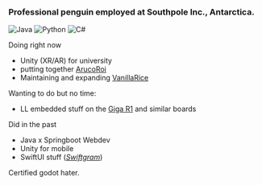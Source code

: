 ### Professional penguin employed at Southpole Inc., Antarctica.

![Java](https://img.shields.io/badge/java-%23ED8B00.svg?style=for-the-badge&logo=openjdk&logoColor=white)
![Python](https://img.shields.io/badge/python-3670A0?style=for-the-badge&logo=python&logoColor=ffdd54)
![C#](https://img.shields.io/badge/c%23-%23239120.svg?style=for-the-badge&logo=csharp&logoColor=white)

<!-- hidden until Github updates the API and counts actual user commits xd -->
<!-- [![Top Langs](https://leloomighstats.vercel.app/api/top-langs/?username=LeLoomi&exclude_repo=github-readme-stats&layout=donut&theme=github_dark_dimmed)](https://github.com/anuraghazra/github-readme-stats) -->

Doing right now
- Unity (XR/AR) for university
- putting together [ArucoRoi](https://github.com/LeLoomi/ArucoRoi)
- Maintaining and expanding [VanillaRice](https://github.com/LeLoomi/VanillaRice)

Wanting to do but no time:
- LL embedded stuff on the [Giga R1](https://github.com/LeLoomi/ArduinoGigaR1Template) and similar boards

Did in the past
- Java x Springboot Webdev
- Unity for mobile
- SwiftUI stuff (<i>[Swiftgram](https://github.com/LeLoomi/Swiftgram)</i>)

Certified godot hater.

